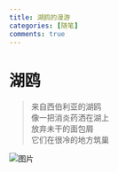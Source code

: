 ```yaml
---
title: 湖鸥的漫游
categories: [随笔]
comments: true
---
```

# 湖鸥
> 来自西伯利亚的湖鸥<br>像一把消炎药洒在湖上<BR>放弃未干的面包屑<br>它们在很冷的地方筑巢<br>

![图片]({{site.url}}/assets/img/IMG_0526(20230214-155006).jpg)

